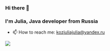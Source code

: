 ### Hi there 👋
### I'm Julia, Java developer from Russia


- 📫 How to reach me: kozjuliajulia@yandex.ru

![](https://github-profile-summary-cards.vercel.app/api/cards/stats?username=kozjulia&theme=solarized_dark)
